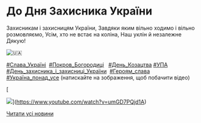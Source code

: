# До Дня Захисника України

Захисникам і захисницям України,
Завдяки яким вільно ходимо і вільно розмовляємо,
Усім, хто не встає на коліна,
Наш уклін й незалежне Дякую!

![🇺🇦](https://www.facebook.com/images/emoji.php/v9/tf2/1/16/1f1fa_1f1e6.png)

[#Слава_Україні](https://www.facebook.com/hashtag/%D1%81%D0%BB%D0%B0%D0%B2%D0%B0_%D1%83%D0%BA%D1%80%D0%B0%D1%97%D0%BD%D1%96?__eep__=6&amp;__cft__[0]=AZXlweITp3ZqvpwbYBoVSVB0sTMmsxfWlnf1vREa_cJdi4pns5p5ErIPFwCuIY8n4qQTw-BjcGxIbEtbbZhN8IcfNxP8Qak7WB5Bu_IFlNizPoHon2BXh1TDpmmW77K5bZcBc6Gu5fLiyP71YIrsjUZcOG1HI9oM7QCYyWrRNt3n8oYfNN9frW3d_Tw_220ZP6w&amp;__tn__=*NK-y-R)  [#Покров_Богородиці](https://www.facebook.com/hashtag/%D0%BF%D0%BE%D0%BA%D1%80%D0%BE%D0%B2_%D0%B1%D0%BE%D0%B3%D0%BE%D1%80%D0%BE%D0%B4%D0%B8%D1%86%D1%96?__eep__=6&amp;__cft__[0]=AZXlweITp3ZqvpwbYBoVSVB0sTMmsxfWlnf1vREa_cJdi4pns5p5ErIPFwCuIY8n4qQTw-BjcGxIbEtbbZhN8IcfNxP8Qak7WB5Bu_IFlNizPoHon2BXh1TDpmmW77K5bZcBc6Gu5fLiyP71YIrsjUZcOG1HI9oM7QCYyWrRNt3n8oYfNN9frW3d_Tw_220ZP6w&amp;__tn__=*NK-y-R)   [#День_Козацтва](https://www.facebook.com/hashtag/%D0%B4%D0%B5%D0%BD%D1%8C_%D0%BA%D0%BE%D0%B7%D0%B0%D1%86%D1%82%D0%B2%D0%B0?__eep__=6&amp;__cft__[0]=AZXlweITp3ZqvpwbYBoVSVB0sTMmsxfWlnf1vREa_cJdi4pns5p5ErIPFwCuIY8n4qQTw-BjcGxIbEtbbZhN8IcfNxP8Qak7WB5Bu_IFlNizPoHon2BXh1TDpmmW77K5bZcBc6Gu5fLiyP71YIrsjUZcOG1HI9oM7QCYyWrRNt3n8oYfNN9frW3d_Tw_220ZP6w&amp;__tn__=*NK-y-R) [#УПА](https://www.facebook.com/hashtag/%D1%83%D0%BF%D0%B0?__eep__=6&amp;__cft__[0]=AZXlweITp3ZqvpwbYBoVSVB0sTMmsxfWlnf1vREa_cJdi4pns5p5ErIPFwCuIY8n4qQTw-BjcGxIbEtbbZhN8IcfNxP8Qak7WB5Bu_IFlNizPoHon2BXh1TDpmmW77K5bZcBc6Gu5fLiyP71YIrsjUZcOG1HI9oM7QCYyWrRNt3n8oYfNN9frW3d_Tw_220ZP6w&amp;__tn__=*NK-y-R)
[#День_захисника_і_захисниці_України](https://www.facebook.com/hashtag/%D0%B4%D0%B5%D0%BD%D1%8C_%D0%B7%D0%B0%D1%85%D0%B8%D1%81%D0%BD%D0%B8%D0%BA%D0%B0_%D1%96_%D0%B7%D0%B0%D1%85%D0%B8%D1%81%D0%BD%D0%B8%D1%86%D1%96_%D1%83%D0%BA%D1%80%D0%B0%D1%97%D0%BD%D0%B8?__eep__=6&amp;__cft__[0]=AZXlweITp3ZqvpwbYBoVSVB0sTMmsxfWlnf1vREa_cJdi4pns5p5ErIPFwCuIY8n4qQTw-BjcGxIbEtbbZhN8IcfNxP8Qak7WB5Bu_IFlNizPoHon2BXh1TDpmmW77K5bZcBc6Gu5fLiyP71YIrsjUZcOG1HI9oM7QCYyWrRNt3n8oYfNN9frW3d_Tw_220ZP6w&amp;__tn__=*NK-y-R)  [#Героям_слава](https://www.facebook.com/hashtag/%D0%B3%D0%B5%D1%80%D0%BE%D1%8F%D0%BC_%D1%81%D0%BB%D0%B0%D0%B2%D0%B0?__eep__=6&amp;__cft__[0]=AZXlweITp3ZqvpwbYBoVSVB0sTMmsxfWlnf1vREa_cJdi4pns5p5ErIPFwCuIY8n4qQTw-BjcGxIbEtbbZhN8IcfNxP8Qak7WB5Bu_IFlNizPoHon2BXh1TDpmmW77K5bZcBc6Gu5fLiyP71YIrsjUZcOG1HI9oM7QCYyWrRNt3n8oYfNN9frW3d_Tw_220ZP6w&amp;__tn__=*NK-y-R) [#Україна_понад_усе](https://www.facebook.com/hashtag/%D1%83%D0%BA%D1%80%D0%B0%D1%97%D0%BD%D0%B0_%D0%BF%D0%BE%D0%BD%D0%B0%D0%B4_%D1%83%D1%81%D0%B5?__eep__=6&amp;__cft__[0]=AZXlweITp3ZqvpwbYBoVSVB0sTMmsxfWlnf1vREa_cJdi4pns5p5ErIPFwCuIY8n4qQTw-BjcGxIbEtbbZhN8IcfNxP8Qak7WB5Bu_IFlNizPoHon2BXh1TDpmmW77K5bZcBc6Gu5fLiyP71YIrsjUZcOG1HI9oM7QCYyWrRNt3n8oYfNN9frW3d_Tw_220ZP6w&amp;__tn__=*NK-y-R)
(натискайте на зображення, щоб побачити відео)

[

![](/images/blog/до-дня-захисника-україни/pokrova.jpg)](https://www.youtube.com/watch?v=umGD7PQjd1A)

[Читати усі новини](/news)
